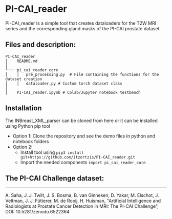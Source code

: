 # PI-CAI_reader
PI-CAI_reader is a simple tool that creates dataloaders for the T2W MRI series and the corresponding gland masks of the PI-CAI prostate dataset


Files and description:
----------------------
```
PI-CAI_reader
│    README.md
│
└─── pi_cai_reader_core
│    │   pre_processing.py  # File containing the functions for the dataset creation
│    │   dataloader.py # Custom torch dataset class
│   
│    PI-CAI_reader.ipynb # Colab/Jupyter notebook testbench
```

## Installation

The INBreast_XML_parser can be cloned from here or it can be installed using Python pip tool

- Option 1: Clone the repository and see the demo files in python and notebook folders
- Option 2:
  - Install tool using ```pip3 install git+https://github.com/itzortzis/PI-CAI_reader.git```
  - Import the needed components ```import pi_cai_reader_core```
  

## The PI-CAI Challenge dataset:
--------------------------------

A. Saha, J. J. Twilt, J. S. Bosma, B. van Ginneken, D. Yakar, M. Elschot, J. Veltman, J. J. Fütterer, M. de Rooij, H. Huisman, "Artificial Intelligence and Radiologists at Prostate Cancer Detection in MRI: The PI-CAI Challenge", DOI: 10.5281/zenodo.6522364

